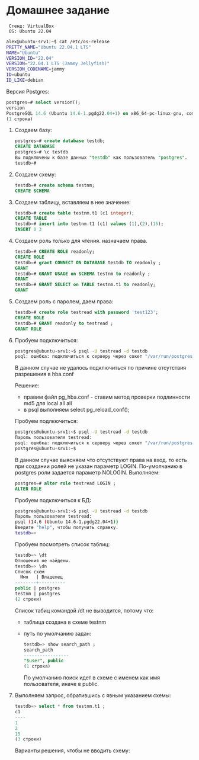 # Домашнее задание



```text
 Стенд: VirtualBox
 OS: Ubuntu 22.04
```

```bash
alex@ubuntu-srv1:~$ cat /etc/os-release
PRETTY_NAME="Ubuntu 22.04.1 LTS"
NAME="Ubuntu"
VERSION_ID="22.04"
VERSION="22.04.1 LTS (Jammy Jellyfish)"
VERSION_CODENAME=jammy
ID=ubuntu
ID_LIKE=debian
```

Версия Postgres:

```sql
postgres=# select version();
version
PostgreSQL 14.6 (Ubuntu 14.6-1.pgdg22.04+1) on x86_64-pc-linux-gnu, compiled by gcc (Ubuntu 11.3.0-1ubuntu1~22.04) 11.3.0, 64-bit
(1 строка)
```

1. Создаем базу:

    ```sql
    postgres=# create database testdb;
    CREATE DATABASE
    postgres=# \c testdb
    Вы подключены к базе данных "testdb" как пользователь "postgres".
    testdb=#
    ```

2. Создаем схему:

    ```sql
    testdb=# create schema testnm;
    CREATE SCHEMA
    ```

3. Создаем таблицу, вставляем в нее значение:

    ```sql
    testdb=# create table testnm.t1 (c1 integer);
    CREATE TABLE
    testdb=# insert into testnm.t1 (c1) values (1),(2),(15);
    INSERT 0 3
    ```

4. Создаем роль только для чтения. назначаем права.

    ```sql
    testdb=# CREATE ROLE readonly;
    CREATE ROLE
    testdb=# grant CONNECT ON DATABASE testdb TO readonly ;
    GRANT
    testdb=# GRANT USAGE on SCHEMA testnm to readonly ;
    GRANT
    testdb=# GRANT SELECT on TABLE testnm.t1 to readonly;
    GRANT
    ```

5. Создаем роль с паролем, даем права:

    ```sql
    testdb=# create role testread with password 'test123';
    CREATE ROLE
    testdb=# GRANT readonly to testread ;
    GRANT ROLE
    ```

6. Пробуем подключиться:
    ```bash
    postgres@ubuntu-srv1:~$ psql -U testread -d testdb
    psql: ошибка: подключиться к серверу через сокет "/var/run/postgresql/.s.PGSQL.5432" не удалось: ВАЖНО:  пользователь "testread" не прошёл проверку подлинности (Peer)
    ```

    В данном случае не удалось подключиться по причине отсутствия разрешения в hba.conf

    Решение:
    - правим файл pg_hba.conf - ставим метод проверки подлинности md5 для local all all
    - в psql выполняем select pg_reload_conf();

    Пробуем подлкючиться:

    ```bash
    postgres@ubuntu-srv1:~$ psql -U testread -d testdb
    Пароль пользователя testread:
    psql: ошибка: подключиться к серверу через сокет "/var/run/postgresql/.s.PGSQL.5432" не удалось: ВАЖНО:  для роли "testread" вход запрещён
    postgres@ubuntu-srv1:~$
    ```

    В данном случае выясняем что отсутствуют права на вход. то есть при создании ролей не указан параметр LOGIN. По-умолчанию в postgres роли задается параметр NOLOGIN.
    Выполняем:

    ```sql
    postgres=# alter role testread LOGIN ;
    ALTER ROLE
    ```

    Пробуем подключиться к БД:

    ```bash
    postgres@ubuntu-srv1:~$ psql -U testread -d testdb
    Пароль пользователя testread:
    psql (14.6 (Ubuntu 14.6-1.pgdg22.04+1))
    Введите "help", чтобы получить справку.
    testdb=>
    ```
 
    Пробуем посмотреть список таблиц:

    ```sql
    testdb=> \dt
    Отношения не найдены.
    testdb=> \dn
    Список схем
      Имя   | Владелец
    --------+----------
    public | postgres
    testnm | postgres
    (2 строки)
    ```

    Список табиц командой /dt не выводится, потому что:
    - таблица создана в схеме testnm
    - путь по умолчанию задан:

        ```sql
        testdb=> show search_path ;
        search_path
        -----------------
        "$user", public
        (1 строка)
        ```

        По умолчанию поиск идет в схеме с именем как имя пользователя, иначе в public.

7. Выполняем запрос, обратившись с явным указанием схемы:

    ```sql
    testdb=> select * from testnm.t1 ;
    c1 
    ----
    1    
    2
    15
    (3 строки)
    ```

    Варианты решения, чтобы не вводить схему:
    
